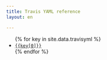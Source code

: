 ```yaml
---
title: Travis YAML reference
layout: en

---
```



<ul>
{% for key in site.data.travisyml %}
  <li>
    <a href="{{ key[1] }}"><code>{{key[0]}}</code></a>
  </li>
{% endfor %}
</ul>
